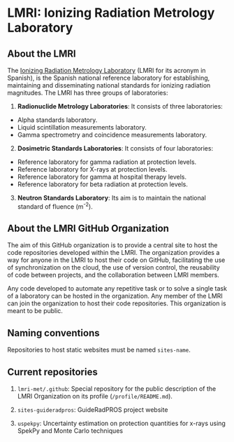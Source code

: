 # LMRI: Ionizing Radiation Metrology Laboratory

## About the LMRI

The [Ionizing Radiation Metrology Laboratory](https://rdgroups.ciemat.es/web/lmri) (LMRI for its acronym in Spanish), is the Spanish national reference laboratory for establishing, maintaining and disseminating national standards for ionizing radiation magnitudes.
The LMRI has three groups of laboratories:

1. **Radionuclide Metrology Laboratories**:
It consists of three laboratories:
- Alpha standards laboratory.
- Liquid scintillation measurements laboratory.
- Gamma spectrometry and coincidence measurements laboratory.

2. **Dosimetric Standards Laboratories**:
It consists of four laboratories:
- Reference laboratory for gamma radiation at protection levels.
- Reference laboratory for X-rays at protection levels.
- Reference laboratory for gamma at hospital therapy levels.
- Reference laboratory for beta radiation at protection levels.

3. **Neutron Standards Laboratory**:
Its aim is to maintain the national standard of fluence (m<sup>-2</sup>).

## About the LMRI GitHub Organization

The aim of this GitHub organization is to provide a central site to host the code repositories developed within the LMRI.
The organization provides a way for anyone in the LMRI to host their code on GitHub, facilitating the use of synchronization on the cloud, the use of version control, the reusability of code between projects, and the collaboration between LMRI members.

Any code developed to automate any repetitive task or to solve a single task of a laboratory can be hosted in the organization. 
Any member of the LMRI can join the organization to host their code repositories. 
This organization is meant to be public. 

## Naming conventions

Repositories to host static websites must be named ``sites-name``.

## Current repositories

1. ``lmri-met/.github``: Special repository for the public description of the LMRI Organization on its profile (``/profile/README.md``).

2. ``sites-guideradpros``: GuideRadPROS project website

3. ``uspekpy``: Uncertainty estimation on protection quantities for x-rays using SpekPy and Monte Carlo techniques
